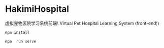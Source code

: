 # HakimiHospital
虚拟宠物医院学习系统前端\\
Virtual Pet Hospital Learning System (front-end)\\
```bash
npm install
```
```bash
npm  run serve
```
